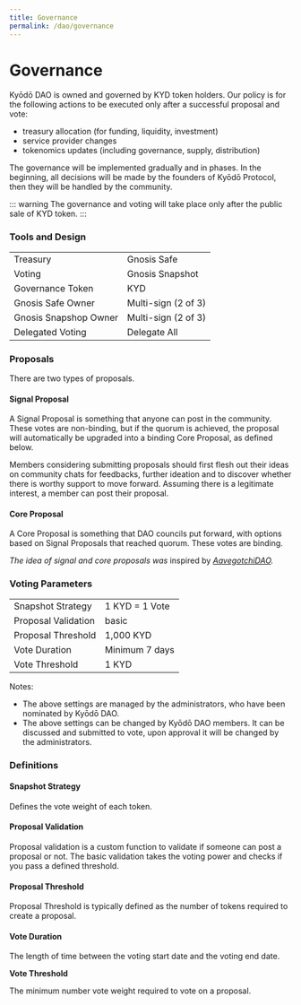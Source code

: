 ```yaml
---
title: Governance
permalink: /dao/governance
---
```


# Governance

Kyōdō DAO is owned and governed by KYD token holders. Our policy is for the following actions to be executed only after a successful proposal and vote:

* treasury allocation (for funding, liquidity, investment)
* service provider changes
* tokenomics updates (including governance, supply, distribution)

The governance will be implemented gradually and in phases. In the beginning, all decisions will be made by the founders of Kyōdō Protocol, then they will be handled by the community.

::: warning
The governance and voting will take place only after the public sale of KYD token.
:::


### Tools and Design

|                       |                     |
| --------------------- | ------------------- |
| Treasury              | Gnosis Safe         |
| Voting                | Gnosis Snapshot     |
| Governance Token      | KYD                 |
| Gnosis Safe Owner     | Multi-sign (2 of 3) |
| Gnosis Snapshop Owner | Multi-sign (2 of 3) |
| Delegated Voting      | Delegate All        |

### Proposals

There are two types of proposals.

#### Signal Proposal

A Signal Proposal is something that anyone can post in the community. These votes are non-binding, but if the quorum is achieved, the proposal will automatically be upgraded into a binding Core Proposal, as defined below.

Members considering submitting proposals should first flesh out their ideas on community chats for feedbacks, further ideation and to discover whether there is worthy support to move forward. Assuming there is a legitimate interest, a member can post their proposal.

#### Core Proposal

A Core Proposal is something that DAO councils put forward, with options based on Signal Proposals that reached quorum. These votes are binding.

_The idea of signal and core proposals was_ inspired by [_AavegotchiDAO_](https://aavegotchi.medium.com/scaling-aavegotchidao-c7e589de0333)_._

### Voting Parameters

|                     |                |
| ------------------- | -------------- |
| Snapshot Strategy   | 1 KYD = 1 Vote |
| Proposal Validation | basic          |
| Proposal Threshold  | 1,000 KYD      |
| Vote Duration       | Minimum 7 days |
| Vote Threshold      | 1 KYD          |

Notes:

* The above settings are managed by the administrators, who have been nominated by Kyōdō DAO.
* The above settings can be changed by Kyōdō DAO members. It can be discussed and submitted to vote, upon approval it will be changed by the administrators.

### Definitions

#### Snapshot Strategy

Defines the vote weight of each token.

#### Proposal Validation

Proposal validation is a custom function to validate if someone can post a proposal or not. The basic validation takes the voting power and checks if you pass a defined threshold.

#### Proposal Threshold

Proposal Threshold is typically defined as the number of tokens required to create a proposal.&#x20;

#### Vote Duration

The length of time between the voting start date and the voting end date.

**Vote Threshold**

The minimum number vote weight required to vote on a proposal.
